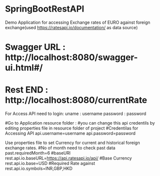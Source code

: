 # SpringBootRestAPI
Demo Application for accessing Exchange rates of EURO against foreign exchange(used https://ratesapi.io/documentation/ as data source)
# Swagger URL : http://localhost:8080/swagger-ui.html#/
# Rest END : http://localhost:8080/currentRate

For Access API need to login:
uname : username
password : password


#Go to Application resource folder :
#you can change this api credentils by editing properties file in resource folder of project
#Credentilas for Accessing API
api.username=username
api.password=password

Use properties file to set Currency for current and historical foreign exchange rates.
#No of month need to check past data
past.requiredMonth=6
#baseURl
rest.api.io.baseURL=https://api.ratesapi.io/api/
#Base Currency
rest.api.io.base=USD
#Required Rate against
rest.api.io.symbols=INR,GBP,HKD

